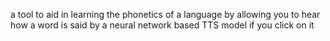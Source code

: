 a tool to aid in learning the phonetics of a language by allowing you to hear how a word is said by a neural network based TTS model if you click on it
